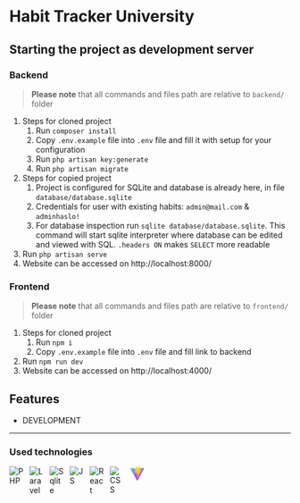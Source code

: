 # Habit Tracker University
## Starting the project as development server
### Backend
> **Please note** that all commands and files path are relative to `backend/` folder
1. Steps for cloned project
    1. Run `composer install`
    2. Copy `.env.example` file into `.env` file and fill it with setup for your configuration
    3. Run `php artisan key:generate`
    4. Run `php artisan migrate`
2. Steps for copied project
    1. Project is configured for SQLite and database is already here, in file `database/database.sqlite`
    2. Credentials for user with existing habits: `admin@mail.com` & `adminhaslo!`
    3. For database inspection run `sqlite database/database.sqlite`. This command will start sqlite interpreter where database can be edited and viewed with SQL. `.headers ON` makes `SELECT` more readable
3. Run `php artisan serve`
4. Website can be accessed on http://localhost:8000/
### Frontend
> **Please note** that all commands and files path are relative to `frontend/` folder
1. Steps for cloned project
    1. Run `npm i`
    2. Copy `.env.example` file into `.env` file and fill link to backend
2. Run `npm run dev`
3. Website can be accessed on http://localhost:4000/

## Features
- DEVELOPMENT

---
### Used technologies
[<img align="left" alt="PHP" width="26px" src="https://cdn.jsdelivr.net/gh/devicons/devicon/icons/php/php-original.svg" style="padding-right:10px;" />][php]
[<img align="left" alt="Laravel" width="26px" src="https://cdn.jsdelivr.net/gh/devicons/devicon/icons/laravel/laravel-plain.svg" style="padding-right:10px;" />][laravel]
[<img align="left" alt="Sqlite" width="26px" src="https://cdn.jsdelivr.net/gh/devicons/devicon/icons/sqlite/sqlite-original.svg" style="padding-right:10px;" />][sqlite]
[<img align="left" alt="JS" width="26px" src="https://cdn.jsdelivr.net/gh/devicons/devicon/icons/javascript/javascript-original.svg" style="padding-right:10px;" />][js]
[<img align="left" alt="React" width="26px" src="https://cdn.jsdelivr.net/gh/devicons/devicon/icons/react/react-original.svg" style="padding-right:10px;" />][react]
[<img align="left" alt="CSS" width="26px" src="https://cdn.jsdelivr.net/gh/devicons/devicon/icons/css3/css3-original.svg" style="padding-right:10px;"/>][css]
[<img align="left" alt="Vite" width="26px" src="https://raw.githubusercontent.com/MarcinSkic/marcinskic/main/icons/vite.svg" style="padding-right:10px;"/>][vite]

[js]: https://en.wikipedia.org/wiki/JavaScript
[react]: https://pl.reactjs.org
[vite]: https://vitejs.dev
[php]: https://www.php.net
[laravel]: https://laravel.com
[sqlite]: https://www.sqlite.org/index.html
[js]: https://en.wikipedia.org/wiki/JavaScript
[react]: https://pl.reactjs.org
[css]: https://en.wikipedia.org/wiki/CSS
[vite]: https://vitejs.dev